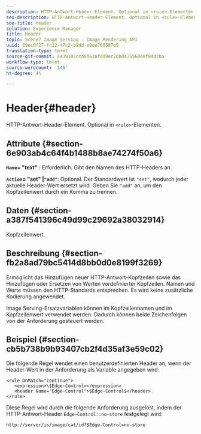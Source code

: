 ```yaml
---
description: HTTP-Antwort-Header-Element. Optional in <rule>-Elementen.
seo-description: HTTP-Antwort-Header-Element. Optional in <rule>-Elementen.
seo-title: Header
solution: Experience Manager
title: Header
topic: Scene7 Image Serving - Image Rendering API
uuid: 89ec0f27-fc12-47c2-b9dd-e0ee768587b5
translation-type: tm+mt
source-git-commit: 4439103ccd0d63afdd9ec20bd475560e8f84dcba
workflow-type: tm+mt
source-wordcount: '146'
ht-degree: 4%

---
```



# Header{#header}

HTTP-Antwort-Header-Element. Optional in `<rule>`-Elementen.

## Attribute {#section-6e903ab4c64f4b1488b8ae74274f50a6}

**`Name`= &quot;*text*&quot;** : Erforderlich. Gibt den Namen des HTTP-Headers an.

**`Action`= &quot;set&quot; |`"add"`**: Optional. Der Standardwert ist `"set"`, wodurch jeder aktuelle Header-Wert ersetzt wird. Geben Sie `"add"` an, um den Kopfzeilenwert durch ein Komma zu trennen.

## Daten {#section-a387f541396c49d99c29692a38032914}

Kopfzeilenwert.

## Beschreibung {#section-fb2a8ad79bc5414d8bb0d0e8199f3269}

Ermöglicht das Hinzufügen neuer HTTP-Antwort-Kopfzeilen sowie das Hinzufügen oder Ersetzen von Werten vordefinierter Kopfzeilen. Namen und Werte müssen den HTTP-Standards entsprechen. Es wird keine zusätzliche Kodierung angewendet.

Image Serving-Ersatzvariablen können im Kopfzeilennamen und im Kopfzeilenwert verwendet werden. Dadurch können beide Zeichenfolgen von der Anforderung gesteuert werden.

## Beispiel {#section-cb5b738b9b93407cb2f4d35af3e59c02}

Die folgende Regel wendet einen benutzerdefinierten Header an, wenn der Header-Wert in der Anforderung als Variable angegeben wird:

```
<rule OnMatch="continue">
   <expression>\$Edge-Control=</expression>
   <header Name="Edge-Control">$Edge-Control$</header>
</rule>
```

Diese Regel wird durch die folgende Anforderung ausgelöst, indem der HTTP-Antwort-Header `Edge-Control::no-store` festgelegt wird:

`http://server/is/image/cat/id?$Edge-Control=no-store`
